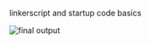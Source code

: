 linkerscript and startup code basics


![final output](https://github.com/mohamedayman130/Mastering-Embedded-System/assets/117905345/cdf420c0-2f29-423e-a104-761b78a76c94)
